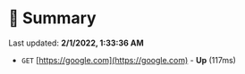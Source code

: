 # 📖 Summary
Last updated: **2/1/2022, 1:33:36 AM**

- `GET` [https://google.com](https://google.com) - **Up** (117ms)
